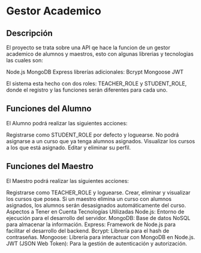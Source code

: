 # Gestor Academico

## Descripción
El proyecto se trata sobre una API qe hace la funcion de un gestor academico de alumnos y maestros, esto con algunas librerias y tecnologias las cuales son:

Node.js
MongoDB
Express
librerías adicionales:
Bcrypt
Mongoose
JWT

El sistema esta hecho con dos roles: TEACHER_ROLE y STUDENT_ROLE, donde el registro y las funciones serán diferentes para cada uno.

## Funciones del Alumno
El Alumno podrá realizar las siguientes acciones:

Registrarse como STUDENT_ROLE por defecto y loguearse.
No podrá asignarse a un curso que ya tenga alumnos asignados.
Visualizar los cursos a los que está asignado.
Editar y eliminar su perfil.

## Funciones del Maestro
El Maestro podrá realizar las siguientes acciones:

Registrarse como TEACHER_ROLE y loguearse.
Crear, eliminar y visualizar los cursos que posea.
Si un maestro elimina un curso con alumnos asignados, los alumnos serán desasignados automáticamente del curso.
Aspectos a Tener en Cuenta
Tecnologías Utilizadas
Node.js: Entorno de ejecución para el desarrollo del servidor.
MongoDB: Base de datos NoSQL para almacenar la información.
Express: Framework de Node.js para facilitar el desarrollo del backend.
Bcrypt: Librería para el hash de contraseñas.
Mongoose: Librería para interactuar con MongoDB en Node.js.
JWT (JSON Web Token): Para la gestión de autenticación y autorización.
